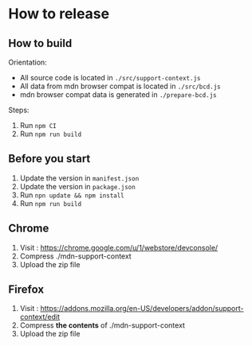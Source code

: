 # How to release

## How to build

Orientation:
- All source code is located in `./src/support-context.js`
- All data from mdn browser compat is located in `./src/bcd.js`
- mdn browser compat data is generated in `./prepare-bcd.js`

Steps:
1. Run `npm CI`
2. Run `npm run build`

## Before you start

1. Update the version in `manifest.json`
2. Update the version in `package.json`
3. Run `npn update && npm install`
4. Run `npm run build`

## Chrome

1. Visit : https://chrome.google.com/u/1/webstore/devconsole/
2. Compress ./mdn-support-context
3. Upload the zip file

## Firefox

1. Visit : https://addons.mozilla.org/en-US/developers/addon/support-context/edit
2. Compress **the contents** of ./mdn-support-context
3. Upload the zip file
